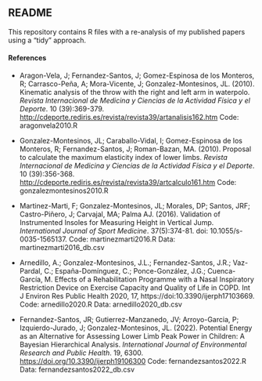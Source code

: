
## README

This repository contains R files with a re-analysis of my published papers using a “tidy” approach.

#### References

* Aragon-Vela, J; Fernandez-Santos, J; Gomez-Espinosa de los Monteros, R; Carrasco-Peña, A; Mora-Vicente, J; Gonzalez-Montesinos, JL. (2010). Kinematic analysis of the throw with the right and left arm in waterpolo. *Revista Internacional de Medicina y Ciencias de la Actividad Física y el Deporte*. 10 (39):369-379. http://cdeporte.rediris.es/revista/revista39/artanalisis162.htm
Code: aragonvela2010.R

* Gonzalez-Montesinos, JL; Caraballo-Vidal, I; Gomez-Espinosa de los Monteros, R; Fernandez-Santos, J; Roman-Bazan, MA. (2010). Proposal to calculate the maximum elasticity index of lower limbs. *Revista Internacional de Medicina y Ciencias de la Actividad Física y el Deporte*. 10 (39):356-368. http://cdeporte.rediris.es/revista/revista39/artcalculo161.htm
Code: gonzalezmontesinos2010.R

* Martinez-Marti, F; Gonzalez-Montesinos, JL; Morales, DP; Santos, JRF; Castro-Piñero, J; Carvajal, MA; Palma AJ. (2016). Validation of Instrumented Insoles for Measuring Height in Vertical Jump. *International Journal of Sport Medicine*. 37(5):374-81. doi: 10.1055/s-0035-1565137.
Code: martinezmarti2016.R
Data: martinezmarti2016_db.csv

* Arnedillo, A.; Gonzalez-Montesinos, J.L.; Fernandez-Santos, J.R.; Vaz-Pardal, C.; España-Domínguez, C.; Ponce-González, J.G.; Cuenca-García, M. Effects of a Rehabilitation Programme with a Nasal Inspiratory Restriction Device on Exercise Capacity and Quality of Life in COPD. Int J Environ Res Public Health 2020, 17, https://doi:10.3390/ijerph17103669.
Code: arnedillo2020.R
Data: arnedillo2020_db.csv

* Fernandez-Santos, JR; Gutierrez-Manzanedo, JV; Arroyo-Garcia, P; Izquierdo-Jurado, J; Gonzalez-Montesinos, JL. (2022). Potential Energy as an Alternative for Assessing Lower Limb Peak Power in Children: A Bayesian Hierarchical Analysis. *International Journal of Environmental Research and Public Health*. 19, 6300. https://doi.org/10.3390/ijerph19106300
Code: fernandezsantos2022.R
Data: fernandezsantos2022_db.csv

